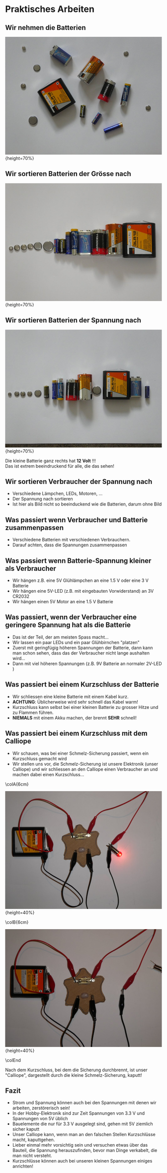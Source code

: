 # Praktisches Arbeiten

## Wir nehmen die Batterien

![](./pics/Batterien_Gemischt.jpg){height=70%}


## Wir sortieren Batterien der Grösse nach

![](./pics/Batterien_Sortiert_Groesse.jpg){height=70%}



## Wir sortieren Batterien der Spannung nach 

![](./pics/Batterien_Sortiert_Volt.jpg){height=70%}


Die kleine Batterie ganz rechts hat __12 Volt__ !!!  
Das ist extrem beeindruckend für alle, die das sehen!

## Wir sortieren Verbraucher der Spannung nach

* Verschiedene Lämpchen, LEDs, Motoren, ...
* Der Spannung nach sortieren
* Ist hier als Bild nicht so beeinduckend wie die Batterien, darum ohne Bild


## Was passiert wenn Verbraucher und Batterie zusammenpassen

* Verschiedene Batterien mit verschiedenen Verbrauchern.
* Darauf achten, dass die Spannungen zusammenpassen


## Was passiert wenn Batterie-Spannung kleiner als Verbraucher 

* Wir hängen z.B. eine 5V Glühlämpchen an eine 1.5 V oder eine 3 V Batterie
* Wir hängen eine 5V-LED (z.B. mit eingebauten Vorwiderstand) an 3V CR2032
* Wir hängen einen 5V Motor an eine 1.5 V Batterie


## Was passiert, wenn der Verbraucher eine geringere Spannung hat als die Batterie

* Das ist der Teil, der am meisten Spass macht...
* Wir lassen ein paar LEDs und ein paar Glühbirnchen "platzen"
* Zuerst mit geringfügig höheren Spannungen der Batterie, dann kann man schon sehen, dass das der Verbraucher nicht lange aushalten wird...
* Dann mit viel höheren Spannungen (z.B. 9V Batterie an normaler 2V-LED )

## Was passiert bei einem Kurzschluss der Batterie 

* Wir schliessen eine kleine Batterie mit einem Kabel kurz.
* __ACHTUNG__: Üblicherweise wird sehr schnell das Kabel warm!
* Kurzschluss kann selbst bei einer kleinen Batterie zu grosser Hitze und zu Flammen führen.
* __NIEMALS__ mit einem Akku machen, der brennt __SEHR__ schnell!

## Was passiert bei einem Kurzschluss mit dem Calliope 

* Wir schauen, was bei einer Schmelz-Sicherung passiert, wenn ein Kurzschluss gemacht wird
* Wir stellen uns vor, die Schmelz-Sicherung ist unsere Elektronik (unser Calliope) und wir schliessen an den Calliope einen Verbraucher an und machen dabei einen Kurzschluss...

\colA{6cm}

![](./pics/Calliope_Lampe_brennt.jpg){height=40%}

\colB{6cm}

![](./pics/Calliope_Sicherung_durch.jpg){height=40%}


\colEnd

Nach dem Kurzschluss, bei dem die Sicherung durchbrennt, ist unser "Calliope", dargestellt durch die kleine Schmelz-Sicherung, kaputt!

## Fazit

* Strom und Spannung können auch bei den Spannungen mit denen wir arbeiten, zerstörerisch sein!
* In der Hobby-Elektronik sind zur Zeit Spannungen von 3.3 V und Spannungen von 5V üblich
* Bauelemente die nur für 3.3 V ausgelegt sind, gehen mit 5V ziemlich sicher kaputt
* Unser Calliope kann, wenn man an den falschen Stellen Kurzschlüsse macht, kaputtgehen.
* Lieber einmal mehr vorsichtig sein und versuchen etwas über das Bauteil, die Spannung herauszufinden, bevor man Dinge verkabelt, die man nicht versteht.
* Kurzschlüsse können auch bei unseren kleinen Spannungen einiges anrichten!





